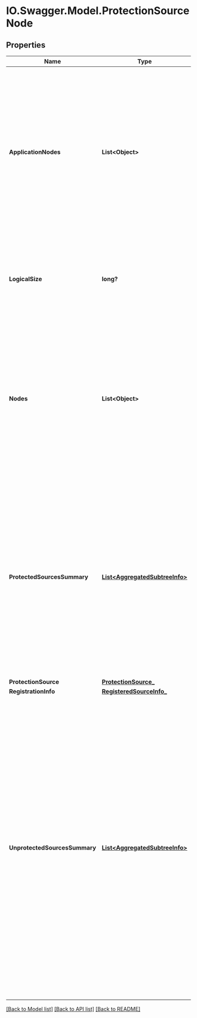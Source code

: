 # IO.Swagger.Model.ProtectionSourceNode
## Properties

Name | Type | Description | Notes
------------ | ------------- | ------------- | -------------
**ApplicationNodes** | **List&lt;Object&gt;** | Specifies the child subtree used to store additional application-level Objects. Different environments use the subtree to store application-level information. For example for SQL Server, this subtree stores the SQL Server instances running on a VM. | [optional] 
**LogicalSize** | **long?** | Specifies the logical size of the data in bytes for the Object on this node. Presence of this field indicates this node is a leaf node. | [optional] 
**Nodes** | **List&lt;Object&gt;** | Specifies children of the current node in the Protection Sources hierarchy. When representing Objects in memory, the entire Object subtree hierarchy is represented. You can use this subtree to navigate down the Object hierarchy. | [optional] 
**ProtectedSourcesSummary** | [**List&lt;AggregatedSubtreeInfo&gt;**](AggregatedSubtreeInfo.md) | Specifies aggregated information about all the child Objects of this node that are currently protected by a Protection Job. There is one entry for each environment that is being backed up. The aggregated information for the Object hierarchy&#39;s environment will be available at the 0th index of the vector. | [optional] 
**ProtectionSource** | [**ProtectionSource_**](ProtectionSource_.md) |  | [optional] 
**RegistrationInfo** | [**RegisteredSourceInfo_**](RegisteredSourceInfo_.md) |  | [optional] 
**UnprotectedSourcesSummary** | [**List&lt;AggregatedSubtreeInfo&gt;**](AggregatedSubtreeInfo.md) | Specifies aggregated information about all the child Objects of this node that are not protected by any Protection Jobs. The aggregated information for the Objects hierarchy&#39;s environment will be available at the 0th index of the vector. NOTE: This list includes Objects that were protected at some point in the past but are no longer actively protected. Snapshots containing these Objects may even exist on the Cohesity Cluster and be available to recover from. | [optional] 

[[Back to Model list]](../README.md#documentation-for-models) [[Back to API list]](../README.md#documentation-for-api-endpoints) [[Back to README]](../README.md)

